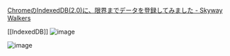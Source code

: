 
[ChromeのIndexedDB(2.0)に、限界までデータを登録してみました - Skyway Walkers](https://iwatendo.hateblo.jp/entry/2018/02/15/215811)

[[IndexedDB]]
![image](https://gyazo.com/125d0d29f070f3fe1c9429c6b67acb46/thumb/1000)

![image](https://gyazo.com/e039cfbd105cfb06fc38c88d22a6b736/thumb/1000)

